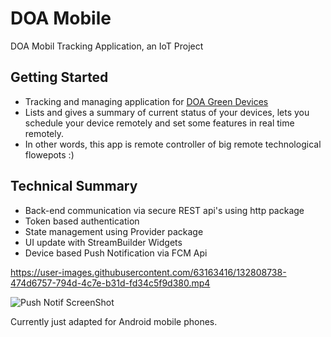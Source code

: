 # DOA Mobile

DOA Mobil Tracking Application, an IoT Project

## Getting Started

- Tracking and managing application for [DOA Green Devices](http://doateknoloji.com)
- Lists and gives a summary of current status of your devices, lets you schedule your device remotely and set some features in real time remotely.
- In other words, this app is remote controller of big remote technological flowepots :)

## Technical Summary
- Back-end communication via secure REST api's using http package
- Token based authentication
- State management using Provider package
- UI update with StreamBuilder Widgets
- Device based Push Notification via FCM Api

https://user-images.githubusercontent.com/63163416/132808738-474d6757-794d-4c7e-b31d-fd34c5f9d380.mp4

![Push Notif ScreenShot](https://user-images.githubusercontent.com/63163416/132808985-73d93e6d-a352-479a-bc98-cbef2ff198cb.jpeg)




Currently just adapted for Android mobile phones.
